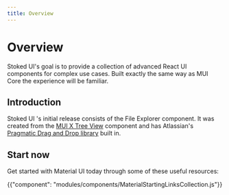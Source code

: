 ```yaml
---
title: Overview
---
```


# Overview

<p class="description">Stoked UI's goal is to provide a collection of advanced React UI components for complex use cases. Built exactly the same way as MUI Core the experience will be familiar.</p>

## Introduction

Stoked UI 's initial release consists of the File Explorer component. It was created from the [MUI X Tree View](https://mui.com/x/react-tree-view/) component and has Atlassian's [Pragmatic Drag and Drop library](https://atlassian.design/components/pragmatic-drag-and-drop) built in.
## Start now

Get started with Material UI today through some of these useful resources:

{{"component": "modules/components/MaterialStartingLinksCollection.js"}}

